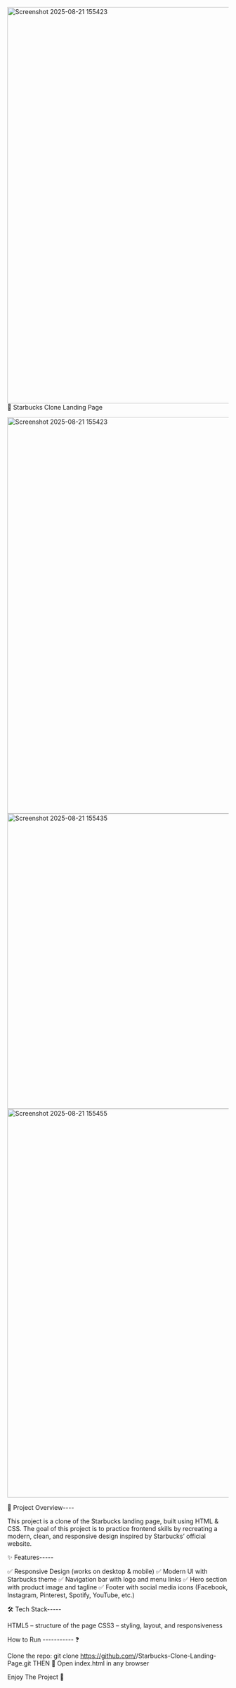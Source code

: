 <img width="1888" height="901" alt="Screenshot 2025-08-21 155423" src="https://github.com/user-attachments/assets/d5ae9fa6-d3b0-46e4-a0e2-265046eb22f3" />🌟 Starbucks Clone Landing Page


<img width="1888" height="901" alt="Screenshot 2025-08-21 155423" src="https://github.com/user-attachments/assets/48ada427-3023-415b-8560-06ca3e08ca4e" />
<img width="1894" height="671" alt="Screenshot 2025-08-21 155435" src="https://github.com/user-attachments/assets/f03ce52d-edf9-4dc0-b4ac-c377243c29c2" />
<img width="1886" height="884" alt="Screenshot 2025-08-21 155455" src="https://github.com/user-attachments/assets/a066c15b-1fb8-4414-ac2d-68082b484962" />


📌 Project Overview----

This project is a clone of the Starbucks landing page, built using HTML & CSS.
The goal of this project is to practice frontend skills by recreating a modern, clean, and responsive design inspired by Starbucks’ official website.

✨ Features-----

✅ Responsive Design (works on desktop & mobile)
✅ Modern UI with Starbucks theme
✅ Navigation bar with logo and menu links
✅ Hero section with product image and tagline
✅ Footer with social media icons (Facebook, Instagram, Pinterest, Spotify, YouTube, etc.)

🛠️ Tech Stack-----

HTML5 – structure of the page
CSS3 – styling, layout, and responsiveness

How to Run ----------- ❓

Clone the repo: 
git clone https://github.com/<your-username>/Starbucks-Clone-Landing-Page.git
THEN 🙂
Open index.html in any browser

Enjoy The Project 💙 
